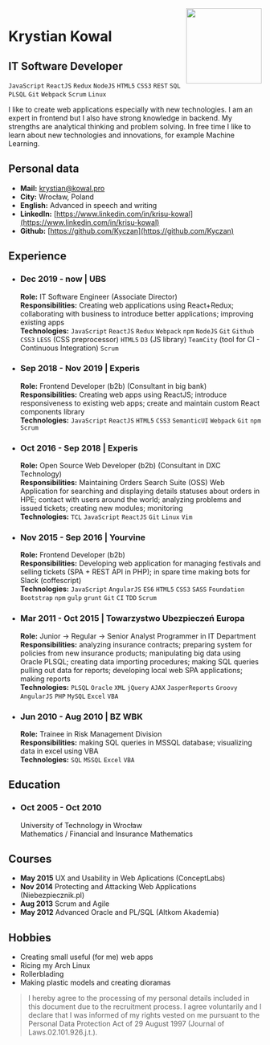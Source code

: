 <img align="right" width="150" src="./assets/me.png">

# Krystian Kowal

## IT Software Developer

`JavaScript` `ReactJS` `Redux` `NodeJS` `HTML5` `CSS3` `REST` `SQL` `PLSQL` `Git` `Webpack` `Scrum` `Linux`

I like to create web applications especially with new technologies. I am an expert in frontend but I also have strong knowledge in backend. My strengths are analytical thinking and problem solving. In free time I like to learn about new technologies and innovations, for example Machine Learning.

## Personal data

- **Mail:** [krystian@kowal.pro](mailto:krystian@kowal.pro)
- **City:** Wrocław, Poland
- **English:** Advanced in speech and writing
- **LinkedIn:** [https://www.linkedin.com/in/krisu-kowal](https://www.linkedin.com/in/krisu-kowal)
- **Github:** [https://github.com/Kyczan](https://github.com/Kyczan)

## Experience

- ### Dec 2019 - now | UBS

  **Role:** IT Software Engineer (Associate Director)  
  **Responsibilities:** Creating web applications using React+Redux; collaborating with business to introduce better applications; improving existing apps  
  **Technologies:** `JavaScript` `ReactJS` `Redux` `Webpack` `npm` `NodeJS` `Git` `Github` `CSS3` `LESS` (CSS preprocessor) `HTML5` `D3` (JS library) `TeamCity` (tool for CI - Continuous Integration) `Scrum`

- ### Sep 2018 - Nov 2019 | Experis

  **Role:** Frontend Developer (b2b) (Consultant in big bank)  
  **Responsibilities:** Creating web apps using ReactJS; introduce responsiveness to existing web apps; create and maintain custom React components library  
  **Technologies:** `JavaScript` `ReactJS` `HTML5` `CSS3` `SemanticUI` `Webpack` `Git` `npm` `Scrum`

- ### Oct 2016 - Sep 2018 | Experis

  **Role:** Open Source Web Developer (b2b) (Consultant in DXC Technology)  
  **Responsibilities:** Maintaining Orders Search Suite (OSS) Web Application for searching and displaying details statuses about orders in HPE; contact with users around the world; analyzing problems and issued tickets; creating new modules; monitoring  
  **Technologies:** `TCL` `JavaScript` `ReactJS` `Git` `Linux` `Vim`

- ### Nov 2015 - Sep 2016 | Yourvine

  **Role:** Frontend Developer (b2b)  
  **Responsibilities:** Developing web application for managing festivals and selling tickets (SPA + REST API in PHP); in spare time making bots for Slack (coffescript)  
  **Technologies:** `JavaScript` `AngularJS` `ES6` `HTML5` `CSS3` `SASS` `Foundation` `Bootstrap` `npm` `gulp` `grunt` `Git` `CI` `TDD` `Scrum`

- ### Mar 2011 - Oct 2015 | Towarzystwo Ubezpieczeń Europa

  **Role:** Junior -> Regular -> Senior Analyst Programmer in IT Department  
  **Responsibilities:** analyzing insurance contracts; preparing system for policies from new insurance products; manipulating big data using Oracle PLSQL; creating data importing procedures; making SQL queries pulling out data for reports; developing local web SPA applications; making reports  
  **Technologies:** `PLSQL` `Oracle` `XML` `jQuery` `AJAX` `JasperReports` `Groovy` `AngularJS` `PHP` `MySQL` `Excel` `VBA`

- ### Jun 2010 - Aug 2010 | BZ WBK

  **Role:** Trainee in Risk Management Division  
  **Responsibilities:** making SQL queries in MSSQL database; visualizing data in excel using VBA  
  **Technologies:** `SQL` `MSSQL` `Excel` `VBA`

## Education

- ### Oct 2005 - Oct 2010

  University of Technology in Wrocław  
  Mathematics / Financial and Insurance Mathematics

## Courses

- **May 2015** UX and Usability in Web Aplications (ConceptLabs)
- **Nov 2014** Protecting and Attacking Web Applications (Niebezpiecznik.pl)
- **Aug 2013** Scrum and Agile
- **May 2012** Advanced Oracle and PL/SQL (Altkom Akademia)

## Hobbies

- Creating small useful (for me) web apps
- Ricing my Arch Linux
- Rollerblading
- Making plastic models and creating dioramas

> I hereby agree to the processing of my personal details included in this document due to the recruitment process. I agree voluntarily and I declare that I was informed of my rights vested on me pursuant to the Personal Data Protection Act of 29 August 1997 (Journal of Laws.02.101.926.j.t.).